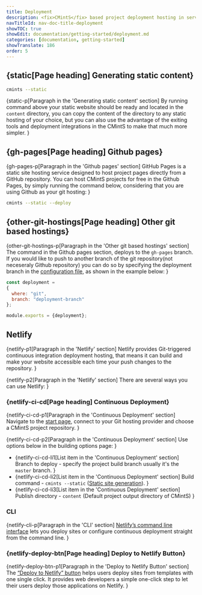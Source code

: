 ```yaml
---
title: Deployment
description: <fix>CMintS</fix> based project deployment hosting in servies like Github/Gitlab Pages, Netlify and etc. 
navTitleId: nav-doc-title-deployment
showTOC: true
showEdit: documentation/getting-started/deployment.md
categories: [documentation, getting-started]
showTranslate: 186
order: 5
---
```


## {static[Page heading] Generating static content}

```bash
cmints --static
```

{static-p[Paragraph in the 'Generating static content' section]
By running command above your static website should be ready and located in the
<fix>`content`</fix> directory, you can copy the content of the directory to any
static hosting of your choice, but you can also use the advantage of the exiting
tools and deployment integrations in the CMintS to make that much more simpler.
}

## {gh-pages[Page heading] Github pages}

{gh-pages-p[Paragraph in the 'Github pages' section]
<fix>GitHub</fix> Pages is a static site hosting service designed to host
project pages directly from a <fix>GitHub</fix> repository. You can host
<fix>CMintS</fix> projects for free in the <fix>Github</fix> Pages, by simply
running the command below, considering that you are using <fix>Github</fix> as
your git hosting:
}

```bash
cmints --static --deploy
```

## {other-git-hostings[Page heading] Other git based hostings}

{other-git-hostings-p[Paragraph in the 'Other git based hostings' section]
The command in the <fix>Github</fix> pages section, deploys to the `gh-pages`
branch. If you would like to push to another branch of the <fix>git</fix>
repository(not neceseraly <fix>Github</fix> repository) you can do so by
specifying the deployment branch in the [configuration file](/configuration), as
shown in the example below:
}

```js
const deployment =
{
  where: "git",
  branch: "deployment-branch"
};

module.exports = {deployment};
```

## Netlify

{netlify-p1[Paragraph in the 'Netlify' section]
<fix>Netlify</fix> provides Git-triggered continuous integration deployment
hosting, that means it can build and make your website accessible each time your
push changes to the repository.
}

{netlify-p2[Paragraph in the 'Netlify' section]
There are several ways you can use <fix>Netlify</fix>:
}

### {netlify-ci-cd[Page heading] Continuous Deployment}

{netlify-ci-cd-p1[Paragraph in the 'Continuous Deployment' section]
Navigate to the [start page](https://app.netlify.com/start), connect to your
<fix>Git</fix> hosting provider and choose a <fix>CMintS</fix> project
repository.
}

{netlify-ci-cd-p2[Paragraph in the 'Continuous Deployment' section]
Use options below in the building options page:
}

- {netlify-ci-cd-li1[List item in the 'Continuous Deployment' section]
  Branch to deploy - specify the project build branch usually it's the `master`
  branch.
}
- {netlify-ci-cd-li2[List item in the 'Continuous Deployment' section]
  Build command - <fix>`cmints --static`</fix> ([Static site
  generation](/documentation#generate-static-content")).
}
- {netlify-ci-cd-li3[List item in the 'Continuous Deployment' section]
  Publish directory - <fix>`content`</fix> (Default project output directory of
  <fix>CMintS</fix>)
}

### CLI

{netlify-cli-p[Paragraph in the 'CLI' section]
[Netlify’s command line interface](https://www.netlify.com/docs/cli/) lets you
deploy sites or configure continuous deployment straight from the command line.
}

### {netlify-deploy-btn[Page heading] Deploy to Netlify Button}

{netlify-deploy-btn-p1[Paragraph in the 'Deploy to Netlify Button' section]
The [“Deploy to Netlify” button](https://www.netlify.com/docs/deploy-button/)
helps users deploy sites from templates with one single click. It provides web
developers a simple one-click step to let their users deploy those applications
on <fix>Netlify</fix>.
}
